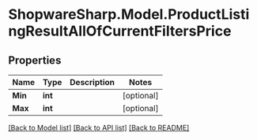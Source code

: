 # ShopwareSharp.Model.ProductListingResultAllOfCurrentFiltersPrice

## Properties

Name | Type | Description | Notes
------------ | ------------- | ------------- | -------------
**Min** | **int** |  | [optional] 
**Max** | **int** |  | [optional] 

[[Back to Model list]](../README.md#documentation-for-models) [[Back to API list]](../README.md#documentation-for-api-endpoints) [[Back to README]](../README.md)

